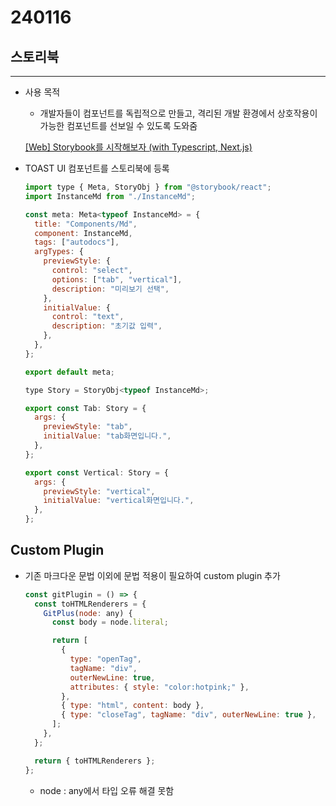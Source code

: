 # 240116

## 스토리북

---

- 사용 목적
    - 개발자들이 컴포넌트를 독립적으로 만들고, 격리된 개발 환경에서 상호작용이 가능한 컴포넌트를 선보일 수 있도록 도와줌
    
    [[Web] Storybook를 시작해보자 (with Typescript, Next.js)](https://cheolsker.tistory.com/82)
    
- TOAST UI 컴포넌트를 스토리북에 등록
    
    ```jsx
    import type { Meta, StoryObj } from "@storybook/react";
    import InstanceMd from "./InstanceMd";
    
    const meta: Meta<typeof InstanceMd> = {
      title: "Components/Md",
      component: InstanceMd,
      tags: ["autodocs"],
      argTypes: {
        previewStyle: {
          control: "select",
          options: ["tab", "vertical"],
          description: "미리보기 선택",
        },
        initialValue: {
          control: "text",
          description: "초기값 입력",
        },
      },
    };
    
    export default meta;
    
    type Story = StoryObj<typeof InstanceMd>;
    
    export const Tab: Story = {
      args: {
        previewStyle: "tab",
        initialValue: "tab화면입니다.",
      },
    };
    
    export const Vertical: Story = {
      args: {
        previewStyle: "vertical",
        initialValue: "vertical화면입니다.",
      },
    };
    ```
    

## Custom Plugin

- 기존 마크다운 문법 이외에 문법 적용이 필요하여 custom plugin 추가
    
    ```jsx
    const gitPlugin = () => {
      const toHTMLRenderers = {
        GitPlus(node: any) {
          const body = node.literal;
    
          return [
            {
              type: "openTag",
              tagName: "div",
              outerNewLine: true,
              attributes: { style: "color:hotpink;" },
            },
            { type: "html", content: body },
            { type: "closeTag", tagName: "div", outerNewLine: true },
          ];
        },
      };
    
      return { toHTMLRenderers };
    };
    ```
    
    - node : any에서 타입 오류 해결 못함
